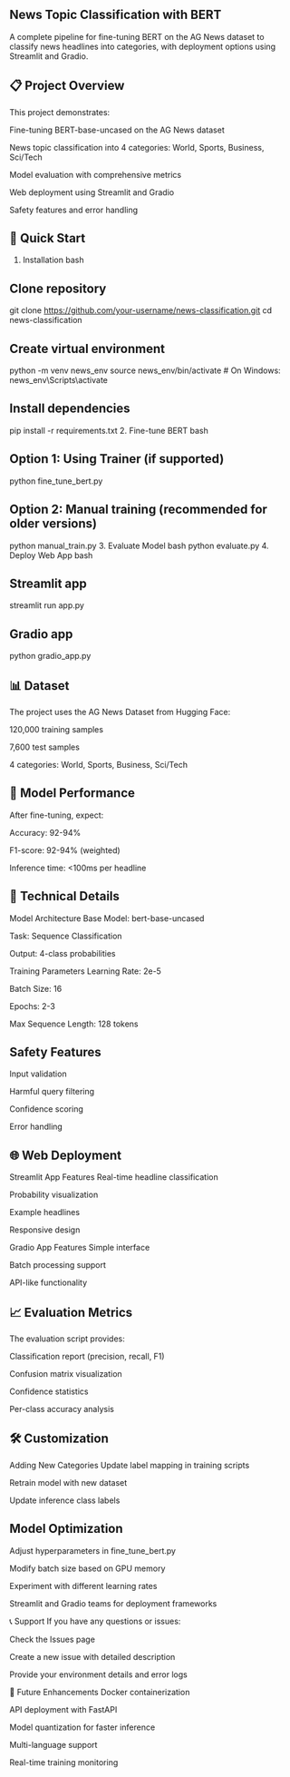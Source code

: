 ## News Topic Classification with BERT
A complete pipeline for fine-tuning BERT on the AG News dataset to classify news headlines into categories, with deployment options using Streamlit and Gradio.

## 📋 Project Overview
This project demonstrates:

Fine-tuning BERT-base-uncased on the AG News dataset

News topic classification into 4 categories: World, Sports, Business, Sci/Tech

Model evaluation with comprehensive metrics

Web deployment using Streamlit and Gradio

Safety features and error handling

## 🚀 Quick Start
1. Installation
bash
## Clone repository
git clone https://github.com/your-username/news-classification.git
cd news-classification

## Create virtual environment
python -m venv news_env
source news_env/bin/activate  # On Windows: news_env\Scripts\activate

## Install dependencies
pip install -r requirements.txt
2. Fine-tune BERT
bash
## Option 1: Using Trainer (if supported)
python fine_tune_bert.py

## Option 2: Manual training (recommended for older versions)
python manual_train.py
3. Evaluate Model
bash
python evaluate.py
4. Deploy Web App
bash
## Streamlit app
streamlit run app.py

## Gradio app
python gradio_app.py
## 📊 Dataset
The project uses the AG News Dataset from Hugging Face:

120,000 training samples

7,600 test samples

4 categories: World, Sports, Business, Sci/Tech

## 🎯 Model Performance
After fine-tuning, expect:

Accuracy: 92-94%

F1-score: 92-94% (weighted)

Inference time: <100ms per headline

## 🔧 Technical Details
Model Architecture
Base Model: bert-base-uncased

Task: Sequence Classification

Output: 4-class probabilities

Training Parameters
Learning Rate: 2e-5

Batch Size: 16

Epochs: 2-3

Max Sequence Length: 128 tokens

## Safety Features
Input validation

Harmful query filtering

Confidence scoring

Error handling

## 🌐 Web Deployment
Streamlit App Features
Real-time headline classification

Probability visualization

Example headlines

Responsive design

Gradio App Features
Simple interface

Batch processing support

API-like functionality

## 📈 Evaluation Metrics
The evaluation script provides:

Classification report (precision, recall, F1)

Confusion matrix visualization

Confidence statistics

Per-class accuracy analysis

## 🛠️ Customization
Adding New Categories
Update label mapping in training scripts

Retrain model with new dataset

Update inference class labels

## Model Optimization
Adjust hyperparameters in fine_tune_bert.py

Modify batch size based on GPU memory

Experiment with different learning rates


Streamlit and Gradio teams for deployment frameworks

📞 Support
If you have any questions or issues:

Check the Issues page

Create a new issue with detailed description

Provide your environment details and error logs

🎯 Future Enhancements
Docker containerization

API deployment with FastAPI

Model quantization for faster inference

Multi-language support

Real-time training monitoring
